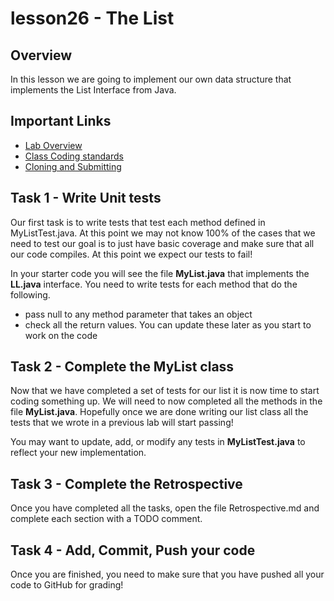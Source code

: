 # lesson26 - The List

## Overview

In this lesson we are going to implement our own data structure that implements the List Interface
from Java.


## Important Links

- [Lab Overview](https://youtu.be/JO_vXfpanY0)
- [Class Coding standards](https://shanep-cs2.github.io/docs/coding-standards.html)
- [Cloning and Submitting](https://shanep-cs2.github.io/docs/github.html)

## Task 1 - Write Unit tests

Our first task is to write tests that test each method defined in MyListTest.java. At this point
we may not know 100% of the cases that we need to test our goal is to just have basic coverage
and make sure that all our code compiles. At this point we expect our tests to fail!

In your starter code you will see the file **MyList.java** that implements the **LL.java**
interface. You need to write tests for each method that do the following.

- pass null to any method parameter that takes an object
- check all the return values. You can update these later as you start to work on the code

## Task 2 - Complete the MyList class

Now that we have completed a set of tests for our list it is now time to start coding something up.
We will need to now completed all the methods in the file **MyList.java**.  Hopefully once we are
done writing our list class all the tests that we wrote in a previous lab will start passing!

You may want to update, add, or modify any tests in **MyListTest.java** to reflect your new
implementation.


## Task 3 - Complete the Retrospective

Once you have completed all the tasks, open the file Retrospective.md and complete each section with
a TODO comment.

## Task 4 - Add, Commit, Push your code

Once you are finished, you need to make sure that you have pushed all your code to GitHub for
grading!

